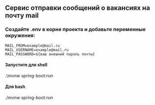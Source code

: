 ## Сервис отправки сообщений о вакансиях на почту mail

### Создайте .env в корне проекта и добавьте переменные окружения:
```env
MAIL_FROM=example@mail.ru
MAIL_USERNAME=example@mail.ru
MAIL_PASSWORD=${ваш внешний пароль почты}
```

#### Запустите для shell
.\mvnw spring-boot:run
#### Для bash
./mvnw spring-boot:run